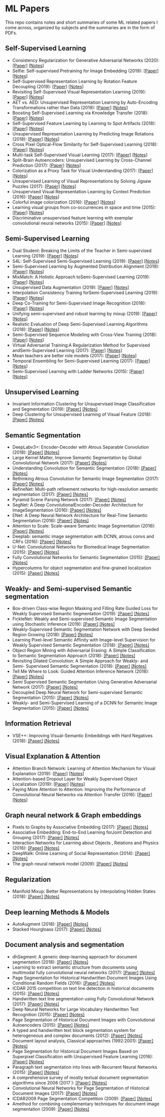 # ML Papers
This repo contains notes and short summaries of some ML related papers I come across, organized by subjects and the summaries are in the form of PDFs.

## Self-Supervised Learning

- Consistency Regularization for Generative Adversarial Networks (2020): [[Paper]](https://arxiv.org/abs/1910.12027) [[Notes]](notes/84_CR_GANs.pdf)
- Selfie: Self-supervised Pretraining for Image Embedding (2019): [[Paper]](https://arxiv.org/abs/1906.02940) [[Notes]](notes/76_selfie_pretraining_for_img_embeddings.pdf)
- Self-Supervised Representation Learning by Rotation Feature Decoupling (2019): [[Paper]](http://openaccess.thecvf.com/content_CVPR_2019/papers/Feng_Self-Supervised_Representation_Learning_by_Rotation_Feature_Decoupling_CVPR_2019_paper.pdf) [[Notes]](notes/73_SSL_by_rotation_decoupling.pdf)
- Revisiting Self-Supervised Visual Representation Learning (2019): [[Paper]](https://arxiv.org/abs/1901.09005) [[Notes]](notes/72_revisiting_SSL.pdf)
- AET vs. AED: Unsupervised Representation Learning by Auto-Encoding Transformations rather than Data (2019): [[Paper]](https://arxiv.org/abs/1901.04596) [[Notes]](notes/74_AFT_vs_AED.pdf)
- Boosting Self-Supervised Learning via Knowledge Transfer (2018): [[Paper]](https://arxiv.org/abs/1805.00385) [[Notes]](notes/67_boosting_self_super_via_trsf_learning.pdf)
- Self-Supervised Feature Learning by Learning to Spot Artifacts (2018): [[Paper]](https://arxiv.org/abs/1806.05024) [[Notes]](notes/69_SSL_by_learn_to_spot_artifacts.pdf)
- Unsupervised Representation Learning by Predicting Image Rotations (2018): [[Paper]](https://arxiv.org/abs/1803.07728) [[Notes]](notes/68_unsup_img_rep_learn_by_rot_predic.pdf)
- Cross Pixel Optical-Flow Similarity for Self-Supervised Learning (2018): [[Paper]](https://arxiv.org/abs/1807.05636) [[Notes]](notes/75_cross_pixel_optical_flow.pdf)
- Multi-task Self-Supervised Visual Learning (2017): [[Paper]](https://arxiv.org/abs/1708.07860) [[Notes]](notes/64_multi_task_self_supervised.pdf)
- Split-Brain Autoencoders: Unsupervised Learning by Cross-Channel Prediction (2017): [[Paper]](https://arxiv.org/abs/1611.09842) [[Notes]](notes/65_split_brain_autoencoders.pdf)
- Colorization as a Proxy Task for Visual Understanding (2017): [[Paper]](https://arxiv.org/abs/1703.04044) [[Notes]](notes/66_colorization_as_a_proxy_for_viz_under.pdf)
- Unsupervised Learning of Visual Representations by Solving Jigsaw Puzzles (2017): [[Paper]](https://arxiv.org/abs/1603.09246) [[Notes]](notes/63_solving_jigsaw_puzzles.pdf)
- Unsupervised Visual Representation Learning by Context Prediction (2016): [[Paper]](https://arxiv.org/abs/1505.05192) [[Notes]](notes/62_unsupervised_learning_with_context_prediction.pdf)
- Colorful image colorization (2016): [[Paper]](https://richzhang.github.io/colorization/) [[Notes]](notes/59_colorful_colorization.pdf)
- Learning visual groups from co-occurrences in space and time (2015): [[Paper]](https://arxiv.org/abs/1511.06811) [[Notes]](notes/61_visual_groups_from_co_occurrences.pdf)
- Discriminative unsupervised feature learning with exemplar convolutional neural networks (2015): [[Paper]](https://arxiv.org/abs/1406.6909) [[Notes]](notes/60_exemplar_CNNs.pdf)

## Semi-Supervised Learning

- Dual Student: Breaking the Limits of the Teacher in Semi-supervised Learning (2019): [[Paper]](https://arxiv.org/abs/1909.01804) [[Notes]](notes/79_dual_student.pdf)
- S4L: Self-Supervised Semi-Supervised Learning (2019): [[Paper]](https://arxiv.org/abs/1905.03670) [[Notes]](notes/83_S4L.pdf)
- Semi-Supervised Learning by Augmented Distribution Alignment (2019): [[Paper]](https://arxiv.org/abs/1905.08171) [[Notes]](notes/80_SSL_aug_dist_align.pdf)
- MixMatch: A Holistic Approach toSemi-Supervised Learning (2019): [[Paper]](https://arxiv.org/abs/1905.02249) [[Notes]](notes/45_mixmatch.pdf)
- Unsupervised Data Augmentation (2019): [[Paper]](https://arxiv.org/abs/1904.12848) [[Notes]](notes/39_unsupervised_data_aug.pdf)
- Interpolation Consistency Training forSemi-Supervised Learning (2019): [[Paper]](https://arxiv.org/abs/1903.03825) [[Notes]](notes/44_interpolation_consistency_tranining.pdf)
- Deep Co-Training for Semi-Supervised Image Recognition (2018): [[Paper]](https://arxiv.org/abs/1803.05984) [[Notes]](notes/46_deep_co_training_img_rec.pdf)
- Unifying semi-supervised and robust learning by mixup (2019): [[Paper]](https://openreview.net/forum?id=r1gp1jRN_4) [[Notes]](notes/42_mixmixup.pdf)
- Realistic Evaluation of Deep Semi-Supervised Learning Algorithms (2018): [[Paper]](https://arxiv.org/abs/1804.09170) [[Notes]](notes/37_realistic_eval_of_deep_ss.pdf)
- Semi-Supervised Sequence Modeling with Cross-View Training (2018): [[Paper]](https://arxiv.org/abs/1809.08370) [[Notes]](notes/38_cross_view_semi_supervised.pdf)
- Virtual Adversarial Training:A Regularization Method for Supervised andSemi-Supervised Learning (2017): [[Paper]](https://arxiv.org/abs/1704.03976) [[Notes]](notes/40_virtual_adversarial_training.pdf)
- Mean teachers are better role models (2017): [[Paper]](https://arxiv.org/abs/1703.01780) [[Notes]](notes/56_mean_teachers.pdf)
- Temporal Ensembling for Semi-Supervised Learning (2017): [[Paper]](https://arxiv.org/abs/1610.02242) [[Notes]](notes/55_temporal-ensambling.pdf)
- Semi-Supervised Learning with Ladder Networks (2015): [[Paper]](https://arxiv.org/abs/1507.02672) [[Notes]](notes/33_ladder_nets.pdf)

## Unsupervised Learning
- Invariant Information Clustering for Unsupervised Image Classification and Segmentation (2019): [[Paper]](https://arxiv.org/abs/1807.06653) [[Notes]](notes/78_IIC.pdf)
- Deep Clustering for Unsupervised Learning of Visual Feature (2018): [[Paper]](https://arxiv.org/abs/1807.05520) [[Notes]](notes/70_deep_clustering_for_un_visual_features.pdf)

## Semantic Segmentation
- DeepLabv3+: Encoder-Decoder with Atrous Separable Convolution (2018): [[Paper]](https://arxiv.org/abs/1802.02611) [[Notes]](notes/26_deeplabv3+.pdf)
- Large Kernel Matter, Improve Semantic Segmentation by Global Convolutional Network (2017): [[Paper]](https://arxiv.org/abs/1703.02719) [[Notes]](notes/28_large_kernel_maters.pdf)
- Understanding Convolution for Semantic Segmentation (2018): [[Paper]](https://arxiv.org/abs/1702.08502) [[Notes]](notes/29_understanding_conv_for_sem_seg.pdf)
- Rethinking Atrous Convolution for Semantic Image Segmentation (2017): [[Paper]](https://arxiv.org/abs/1706.05587) [[Notes]](notes/25_deeplab_v3.pdf)
- RefineNet: Multi-path refinement networks for high-resolution semantic segmentation (2017): [[Paper]](https://arxiv.org/abs/1611.06612) [[Notes]](notes/31_refinenet.pdf)
- Pyramid Scene Parsing Network (2017): [[Paper]](http://jiaya.me/papers/PSPNet_cvpr17.pdf) [[Notes]](notes/22_pspnet.pdf)
- SegNet: A Deep ConvolutionalEncoder-Decoder Architecture for ImageSegmentation (2016): [[Paper]](https://arxiv.org/pdf/1511.00561) [[Notes]](notes/21_segnet.pdf)
- ENet: A Deep Neural Network Architecture for Real-Time Semantic Segmentation (2016): [[Paper]](https://arxiv.org/abs/1606.02147) [[Notes]](notes/27_enet.pdf)
- Attention to Scale: Scale-aware Semantic Image Segmentation (2016): [[Paper]](https://arxiv.org/abs/1511.03339) [[Notes]](notes/30_atttention_to_scale.pdf)
- Deeplab: semantic image segmentation with DCNN, atrous convs and CRFs (2016): [[Paper]](https://arxiv.org/abs/1606.00915) [[Notes]](notes/23_deeplab_v2.pdf)
- U-Net: Convolutional Networks for Biomedical Image Segmentation (2015): [[Paper]](https://arxiv.org/abs/1505.04597) [[Notes]](notes/20_Unet.pdf)
- Fully Convolutional Networks for Semantic Segmentation (2015): [[Paper]](https://people.eecs.berkeley.edu/~jonlong/long_shelhamer_fcn.pdf) [[Notes]](notes/19_FCN.pdf)
- Hypercolumns for object segmentation and fine-grained localization (2015): [[Paper]](http://home.bharathh.info/pubs/pdfs/BharathCVPR2015.pdf) [[Notes]](notes/24_hypercolumns.pdf)


## Weakly- and Semi-supervised Semantic segmentation
- Box-driven Class-wise Region Masking and Filling Rate Guided Loss for Weakly Supervised Semantic Segmentation (2019): [[Paper]](http://arxiv.org/abs/1904.11693) [[Notes]](notes/54_boxe_driven_weakly_segmentation.pdf)
- FickleNet: Weakly and Semi-supervised Semantic Image Segmentation using Stochastic Inference (2019): [[Paper]](https://arxiv.org/abs/1902.10421) [[Notes]](notes/49_ficklenet.pdf)
- Weakly-Supervised Semantic Segmentation Network with Deep Seeded Region Growing (2018): [[Paper]](http://openaccess.thecvf.com/content_cvpr_2018/papers/Huang_Weakly-Supervised_Semantic_Segmentation_CVPR_2018_paper.pdf) [[Notes]](notes/53_deep_seeded_region_growing.pdf)
- Learning Pixel-level Semantic Affinity with Image-level Supervision for Weakly Supervised Semantic Segmentation (2018): [[Paper]](https://arxiv.org/abs/1803.10464) [[Notes]](notes/81_affinity_for_ws_segmentation.pdf)
- Object Region Mining with Adversarial Erasing: A Simple Classification to Semantic Segmentation Approach (2018): [[Paper]](https://arxiv.org/abs/1703.08448) [[Notes]](notes/51_object_region_manning_for_sem_seg.pdf)
- Revisiting Dilated Convolution: A Simple Approach for Weakly- and Semi- Supervised Semantic Segmentation (2018): [[Paper]](https://arxiv.org/abs/1805.04574) [[Notes]](notes/52_dilates_convolution_semi_super_segmentation.pdf)
- Tell Me Where to Look: Guided Attention Inference Network (2018): [[Paper]](https://arxiv.org/abs/1802.10171) [[Notes]](notes/50_tell_me_where_to_look.pdf)
- Semi Supervised Semantic Segmentation Using Generative Adversarial Network (2017): [[Paper]](https://arxiv.org/abs/1703.09695) [[Notes]](notes/82_ss_segmentation_gans.pdf)
- Decoupled Deep Neural Network for Semi-supervised Semantic Segmentation (2015): [[Paper]](https://arxiv.org/abs/1506.04924) [[Notes]](notes/47_decoupled_nn_for_segmentation.pdf)
- Weakly- and Semi-Supervised Learning of a DCNN for Semantic Image Segmentation (2015): [[Paper]](https://arxiv.org/abs/1502.02734) [[Notes]](notes/48_weakly_and_ss_for_segmentation.pdf)


## Information Retrieval
- VSE++: Improving Visual-Semantic Embeddings with Hard Negatives (2018): [[Paper]](https://arxiv.org/abs/1707.05612) [[Notes]](notes/77_vse++.pdf)

## Visual Explanation & Attention
- Attention Branch Network: Learning of Attention Mechanism for Visual Explanation (2019): [[Paper]](https://arxiv.org/abs/1812.10025) [[Notes]](notes/57_attention_branch_netwrok.pdf)
- Attention-based Dropout Layer for Weakly Supervised Object Localization (2019): [[Paper]](http://openaccess.thecvf.com/content_CVPR_2019/papers/Choe_Attention-Based_Dropout_Layer_for_Weakly_Supervised_Object_Localization_CVPR_2019_paper.pdf) [[Notes]](notes/58_attention_based_dropout.pdf)
- Paying More Attention to Attention: Improving the Performance of Convolutional Neural Networks via Attention Transfer (2016): [[Paper]](https://arxiv.org/abs/1612.03928) [[Notes]](notes/71_attention_transfer.pdf)

## Graph neural network & Graph embeddings
- Pixels to Graphs by Associative Embedding (2017): [[Paper]](https://arxiv.org/abs/1706.07365) [[Notes]](notes/36_pixels_to_graphs.pdf)
- Associative Embedding: End-to-End Learning forJoint Detection and Grouping (2017): [[Paper]](https://arxiv.org/abs/1611.05424) [[Notes]](notes/35_associative_emb.pdf)
- Interaction Networks for Learning about Objects , Relations and Physics (2016): [[Paper]](https://arxiv.org/abs/1612.00222) [[Notes]](notes/18_interaction_nets.pdf)
- DeepWalk: Online Learning of Social Representation (2014): [[Paper]](http://www.perozzi.net/publications/14_kdd_deepwalk.pdf) [[Notes]](notes/deep_walk.pdf)
- The graph neural network model (2009): [[Paper]](https://persagen.com/files/misc/scarselli2009graph.pdf) [[Notes]](notes/graph_neural_nets.pdf)

## Regularization
- Manifold Mixup: Better Representations by Interpolating Hidden States (2018): [[Paper]](https://arxiv.org/abs/1806.05236) [[Notes]](notes/43_manifold_mixup.pdf)

## Deep learning Methods & Models
- AutoAugment (2018): [[Paper]](https://arxiv.org/abs/1805.09501) [[Notes]](notes/41_autoaugment.pdf)
- Stacked Hourgloass (2017): [[Paper]](http://ismir2018.ircam.fr/doc/pdfs/138_Paper.pdf) [[Notes]](notes/34_stacked_hourglass.pdf)


## Document analysis and segmentation
- dhSegment: A generic deep-learning approach for document segmentation (2018): [[Paper]](https://arxiv.org/abs/1804.10371) [[Notes]](notes/dhSegement.pdf)
- Learning to extract semantic structure from documents using multimodal fully convolutional neural networks (2017): [[Paper]](https://arxiv.org/abs/1706.02337) [[Notes]](notes/learning_to_extract.pdf)
- Page Segmentation for Historical Handwritten Document Images Using Conditional Random Fields (2016): [[Paper]](https://www.researchgate.net/publication/312486501_Page_Segmentation_for_Historical_Handwritten_Document_Images_Using_Conditional_Random_Fields) [[Notes]](notes/seg_with_CRFs.pdf)
- ICDAR 2015 competition on text line detection in historical documents (2015): [[Paper]](http://ieeexplore.ieee.org/abstract/document/7333945/) [[Notes]](notes/ICDAR2015.pdf)
- Handwritten text line segmentation using Fully Convolutional Network (2017): [[Paper]](https://ieeexplore.ieee.org/document/8270267/) [[Notes]](notes/handwritten_text_seg_FCN.pdf)
- Deep Neural Networks for Large Vocabulary Handwritten Text Recognition (2015): [[Paper]](https://tel.archives-ouvertes.fr/tel-01249405/document) [[Notes]](notes/andwriten_text_recognition.pdf)
- Page Segmentation of Historical Document Images with Convolutional Autoencoders (2015): [[Paper]](https://ieeexplore.ieee.org/abstract/document/7333914/) [[Notes]](notes/segmentation_with_CAE.pdf)
- A typed and handwritten text block segmentation system for heterogeneous and complex documents (2012): [[Paper]](https://www.researchgate.net/publication/275518176_A_Typed_and_Handwritten_Text_Block_Segmentation_System_for_Heterogeneous_and_Complex_Documents) [[Notes]](notes/a_typed_block_seg.pdf)
- Document layout analysis, Classical approaches (1992:2001): [[Paper]](https://pdfs.semanticscholar.org/5392/90b571b918da959fabaae7f605bb07850518.pdf) [[Notes]](notes/old_classical_approaches.pdf)
- Page Segmentation for Historical Document Images Based on Superpixel Classification with Unsupervised Feature Learning (2016): [[Paper]](https://ieeexplore.ieee.org/document/7490134) [[Notes]](notes/seg_with_superpixels.pdf)
- Paragraph text segmentation into lines with Recurrent Neural Networks (2015): [[Paper]](http://ieeexplore.ieee.org/abstract/document/7333803/) [[Notes]](notes/textlines_srg_with_RNNs.pdf)
- A comprehensive survey of mostly textual document segmentation algorithms since 2008 (2017 ): [[Paper]](https://hal.archives-ouvertes.fr/hal-01388088/document) [[Notes]](notes/survey_doc_segmentation.pdf)
- Convolutional Neural Networks for Page Segmentation of Historical Document Images (2017): [[Paper]](https://arxiv.org/abs/1704.01474) [[Notes]](notes/CNNs_chen.pdf)
- ICDAR2009 Page Segmentation Competition (2009): [[Paper]](https://ieeexplore.ieee.org/document/5277763) [[Notes]](notes/ICDAR2009.pdf)
- Amethod for combining complementary techniques for document image segmentation (2009): [[Paper]](https://www.researchgate.net/publication/220600948_A_method_for_combining_complementary_techniques_for_document_image_segmentation) [[Notes]](notes/a_method_for_combining_complementary_techniques.pdf)
